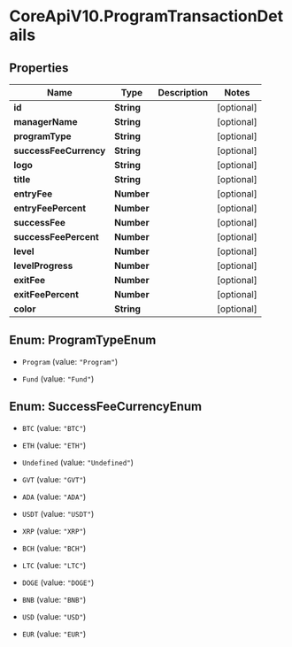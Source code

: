 # CoreApiV10.ProgramTransactionDetails

## Properties
Name | Type | Description | Notes
------------ | ------------- | ------------- | -------------
**id** | **String** |  | [optional] 
**managerName** | **String** |  | [optional] 
**programType** | **String** |  | [optional] 
**successFeeCurrency** | **String** |  | [optional] 
**logo** | **String** |  | [optional] 
**title** | **String** |  | [optional] 
**entryFee** | **Number** |  | [optional] 
**entryFeePercent** | **Number** |  | [optional] 
**successFee** | **Number** |  | [optional] 
**successFeePercent** | **Number** |  | [optional] 
**level** | **Number** |  | [optional] 
**levelProgress** | **Number** |  | [optional] 
**exitFee** | **Number** |  | [optional] 
**exitFeePercent** | **Number** |  | [optional] 
**color** | **String** |  | [optional] 


<a name="ProgramTypeEnum"></a>
## Enum: ProgramTypeEnum


* `Program` (value: `"Program"`)

* `Fund` (value: `"Fund"`)




<a name="SuccessFeeCurrencyEnum"></a>
## Enum: SuccessFeeCurrencyEnum


* `BTC` (value: `"BTC"`)

* `ETH` (value: `"ETH"`)

* `Undefined` (value: `"Undefined"`)

* `GVT` (value: `"GVT"`)

* `ADA` (value: `"ADA"`)

* `USDT` (value: `"USDT"`)

* `XRP` (value: `"XRP"`)

* `BCH` (value: `"BCH"`)

* `LTC` (value: `"LTC"`)

* `DOGE` (value: `"DOGE"`)

* `BNB` (value: `"BNB"`)

* `USD` (value: `"USD"`)

* `EUR` (value: `"EUR"`)




